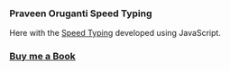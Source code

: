 ### Praveen Oruganti Speed Typing

Here with the [Speed Typing](https://praveenorugantitech.github.io/praveenorugantitech-javascript/0_Projects/praveenorugantitech-speed-typing) developed using JavaScript.

### [Buy me a Book](https://www.buymeacoffee.com/praveenoruganti)


